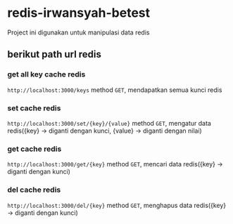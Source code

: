 # redis-irwansyah-betest
Project ini digunakan untuk manipulasi data redis


## berikut path url redis

### get all key cache redis 
`http://localhost:3000/keys` 
method `GET`, mendapatkan semua kunci redis

### set cache redis 
`http://localhost:3000/set/{key}/{value}` 
method `GET`, mengatur data redis({key} -> diganti dengan kunci, {value} -> diganti dengan nilai)


### get cache redis 
`http://localhost:3000/get/{key}` 
method `GET`, mencari data redis({key} -> diganti dengan kunci)


### del cache redis
`http://localhost:3000/del/{key}`
method `GET`, menghapus data redis({key} -> diganti dengan kunci)